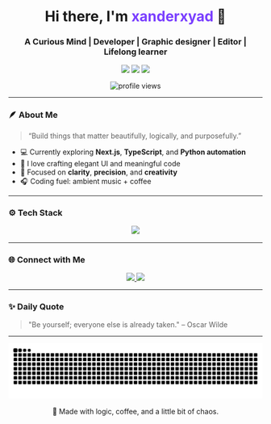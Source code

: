 <!-- 💜 Adaptive GitHub Profile by xanderxyad -->

<h1 align="center">Hi there, I'm <span style="color:#7A3FFF;">xanderxyad</span> 👋</h1>
<h3 align="center">A Curious Mind | Developer | Graphic designer | Editor | Lifelong learner</h3>

<!-- Adaptive Glow Badges -->
<p align="center">
  <picture>
    <source media="(prefers-color-scheme: dark)" srcset="https://img.shields.io/badge/Focus-Creativity-9B59B6?style=for-the-badge&logo=visualstudiocode&logoColor=white">
    <img src="https://img.shields.io/badge/Focus-Creativity-7A3FFF?style=for-the-badge&logo=visualstudiocode&logoColor=white">
  </picture>
  <picture>
    <source media="(prefers-color-scheme: dark)" srcset="https://img.shields.io/badge/Energy-Purple%20Glow-9B59B6?style=for-the-badge">
    <img src="https://img.shields.io/badge/Energy-Deep%20Purple-7A3FFF?style=for-the-badge">
  </picture>
  <picture>
    <source media="(prefers-color-scheme: dark)" srcset="https://img.shields.io/badge/Status-Always%20Learning-B57EDC?style=for-the-badge">
    <img src="https://img.shields.io/badge/Status-Always%20Learning-9932CC?style=for-the-badge">
  </picture>
</p>

<p align="center">
  <img src="https://komarev.com/ghpvc/?username=xanderxyad&label=Profile%20views&color=7A3FFF&style=flat-square" alt="profile views" />
</p>

---

### 🪶 About Me
> “Build things that matter beautifully, logically, and purposefully.”

- 💻 Currently exploring **Next.js**, **TypeScript**, and **Python automation**
- 🌌 I love crafting elegant UI and meaningful code  
- 🧩 Focused on **clarity**, **precision**, and **creativity**
- 🎧 Coding fuel: ambient music + coffee

---

### ⚙️ Tech Stack
<p align="center">
  <img src="https://skillicons.dev/icons?i=html,css,js,ts,react,nextjs,python,git,github,vscode,figma,blender,ae,ps,ai&theme=dark" />
</p>

---

### 🌐 Connect with Me
<p align="center">
  <a href="https://discord.com/users/1410341554899386408" target="_blank">
    <img src="https://skillicons.dev/icons?i=discord" height="40" />
  </a>
  <a href="https://www.instagram.com/irxyd.mp4" target="_blank">
    <img src="https://skillicons.dev/icons?i=instagram" height="40" />
  </a>
</p>

---

### ✨ Daily Quote
> <!--START_QUOTE-->
> "Be yourself; everyone else is already taken." – Oscar Wilde
> <!--END_QUOTE-->

---

<img src="https://raw.githubusercontent.com/xanderxyad/xanderxyad/output/snake.svg" alt="Snake animation" />


<p align="center">
  💜 Made with logic, coffee, and a little bit of chaos.
</p>
